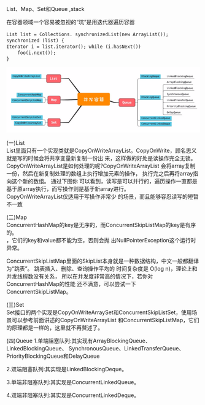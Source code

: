 

List、Map、Set和Queue ,stack  

在容器领域一个容易被忽视的“坑”是用迭代器遍历容器  

```$xslt
List list = Collections. synchronizedList(new ArrayList());
synchronized (list) {
Iterator i = list.iterator(); while (i.hasNext())
    foo(i.next());
}
```

![](./img/16-01.png)  

(一)List   
List里面只有一个实现类就是CopyOnWriteArrayList。CopyOnWrite，顾名思义就是写的时候会将共享变量新复制一份出
来，这样做的好处是读操作完全无锁。   
CopyOnWriteArrayList是如何处理的呢?CopyOnWriteArrayList 会将array复制一份，然后在新复制处理的数组上执行增加元素的操作，
执行完之后再将array指向这个新的数组。
通过下图你 可以看到，读写是可以并行的，遍历操作一直都是基于原array执行，而写操作则是基于新array进行。  
CopyOnWriteArrayList仅适用于写操作非常少 的场景，而且能够容忍读写的短暂不一致    


(二)Map  
ConcurrentHashMap的key是无序的，而ConcurrentSkipListMap的key是有序的。   
，它们的key和value都不能为空，否则会抛 出NullPointerException这个运行时异常。  


ConcurrentSkipListMap里面的SkipList本身就是一种数据结构，中文一般都翻译为“跳表”。
跳表插入、删除、查询操作平均的 时间复杂度是 O(log n)，理论上和并发线程数没有关系，
所以在并发度非常高的情况下，若你对ConcurrentHashMap的性能 还不满意，可以尝试一下ConcurrentSkipListMap。  


(三)Set    
Set接口的两个实现是CopyOnWriteArraySet和ConcurrentSkipListSet，使用场景可以参考前面讲述的CopyOnWriteArrayList
和ConcurrentSkipListMap，它们的原理都是一样的，这里就不再赘述了。


(四)Queue 
1.单端阻塞队列:其实现有ArrayBlockingQueue、LinkedBlockingQueue、
SynchronousQueue、LinkedTransferQueue、 PriorityBlockingQueue和DelayQueue    

2.双端阻塞队列:其实现是LinkedBlockingDeque。   

3.单端非阻塞队列:其实现是ConcurrentLinkedQueue。    
 
4.双端非阻塞队列:其实现是ConcurrentLinkedDeque。








































